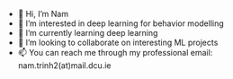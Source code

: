 - 👋 Hi, I’m Nam
- 👀 I’m interested in deep learning for behavior modelling 
- 🌱 I’m currently learning deep learning 
- 💞️ I’m looking to collaborate on interesting ML projects
- 📫 You can reach me through my professional email: nam.trinh2(at)mail.dcu.ie

<!---
nam-trinh/nam-trinh is a ✨ special ✨ repository because its `README.md` (this file) appears on your GitHub profile.
You can click the Preview link to take a look at your changes.
--->
